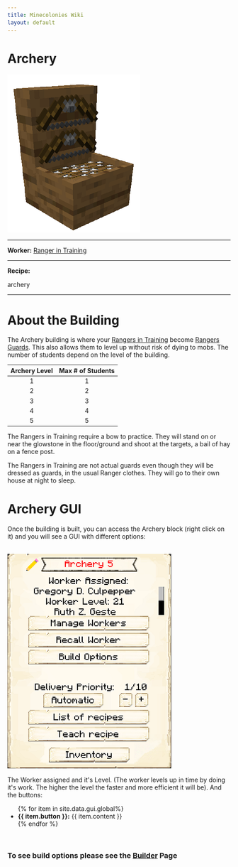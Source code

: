 ```yaml
---
title: Minecolonies Wiki
layout: default
---
```

# Archery

<div class="infobox box text-center">
    <img src="../../assets/images/buildings/archery.png" alt="Archery"/>
    <hr/>
    <div class="row section-text text-left">
        <div class="col">
        <p><strong>Worker:</strong> <a href="../workers/ranger">Ranger in Training</a></p>
        </div>
    </div>
    <hr/>
    <div class="row section-text text-left">
        <div class="col">
        <p><strong>Recipe:</strong> 
        </div>
    </div>
    <recipe>archery</recipe>
</div>

<hr/>

# About the Building
The Archery building is where your [Rangers in Training](../../source/workers/ranger) become [Rangers Guards](../../source/workers/guard). This also allows them to level up without risk of dying to mobs. The number of students depend on the level of the building. 

| Archery Level | Max # of Students |
| :----: | :----: |
| 1 | 1 |
| 2 | 2 |
| 3 | 3 |
| 4 | 4 |
| 5 | 5 |

The Rangers in Training require a bow to practice. They will stand on or near the glowstone in the floor/ground and shoot at the targets, a bail of hay on a fence post. 

The Rangers in Training are not actual guards even though they will be dressed as guards, in the usual Ranger clothes. They will go to their own house at night to sleep. 



# Archery GUI

Once the building is built, you can access the Archery block (right click on it) and you will see a GUI with different options:

<br>
<div class="row">
  <div class="col-sm-12 col-md">
    <img src="../../assets/images/gui/archerygui.png" class="img-fluid mx-auto" alt="Archery GUI">
   </div>
  <div class="col-sm-12 col-md">
    <p>The Worker assigned and it's Level. (The worker levels up in time by doing it's work. The higher the level the faster and more efficient it will be). And the buttons:</p>
    <ul>
      {% for item in site.data.gui.global%}
        <li><strong>{{ item.button }}:</strong> {{ item.content }}</li>
      {% endfor %}
    </ul>
  </div>
</div>  
  <br>
  
### **To see build options please see the [Builder](../../source/workers/builder) Page**  

